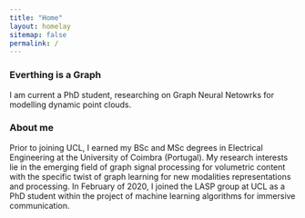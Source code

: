 ```yaml
---
title: "Home"
layout: homelay
sitemap: false
permalink: /
---
```


### Everthing is a Graph



I am current a PhD student, researching on Graph Neural Netowrks for modelling dynamic point clouds.


### About me
Prior to joining UCL, I earned my BSc and MSc degrees in Electrical Engineering at the University of Coimbra (Portugal).
My research interests lie in the emerging field of graph signal processing for volumetric content with the specific twist of graph learning for new modalities representations and processing.
In February of 2020, I joined the LASP group at UCL as a PhD student within the project of machine learning algorithms for immersive communication.


